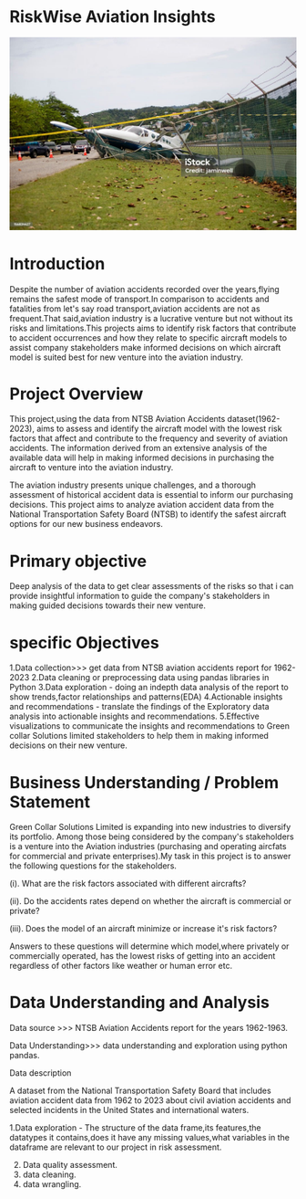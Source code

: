 # RiskWise Aviation Insights

![image](https://github.com/Liliankaburo/dsc-phase-1-project-v3/blob/5a8d9c676699a5f2a0c55c119d479c13cb0a9f85/istockphoto-156834627-1024x1024.jpg)


# Introduction

Despite the number of aviation accidents recorded over the years,flying remains the safest mode of transport.In comparison to accidents and fatalities from let's say road transport,aviation accidents are not as frequent.That said,aviation industry is a lucrative venture but not without its risks and limitations.This projects aims to identify risk factors that contribute to accident occurrences and how they relate to specific aircraft models to assist company stakeholders make informed decisions on which aircraft model is suited best for new venture into the aviation industry.

# Project Overview

This project,using the data from NTSB Aviation Accidents dataset(1962-2023), aims to assess and identify the aircraft model with the lowest risk factors that affect and contribute to the frequency and severity of aviation accidents. The information derived from an extensive analysis of the available data will help in making informed decisions in purchasing the aircraft to venture into the aviation industry.

The aviation industry presents unique challenges, and a thorough assessment of historical accident data is essential to inform our purchasing decisions. This project aims to analyze aviation accident data from the National Transportation Safety Board (NTSB) to identify the safest aircraft options for our new business endeavors.

# Primary objective
Deep analysis of the data to get clear assessments of the risks so that i can provide insightful information to guide the company's stakeholders in making guided decisions towards their new venture.

# specific Objectives

1.Data collection>>> get data from NTSB aviation accidents report for 1962-2023
2.Data cleaning or preprocessing data using pandas libraries in Python
3.Data exploration - doing an indepth data analysis of the report to show trends,factor relationships and patterns(EDA)
4.Actionable insights and recommendations - translate the findings of the Exploratory data analysis into actionable insights and recommendations.
5.Effective visualizations to communicate the insights and recommendations to Green collar Solutions limited stakeholders to help them in making informed decisions on their new venture.

# Business Understanding / Problem Statement

Green Collar Solutions Limited is expanding into new industries to diversify its portfolio. Among those being considered by the company's stakeholders is a venture into the Aviation industries (purchasing and operating aircfats for commercial and private enterprises).My task in this project is to answer the following questions for the stakeholders.

(i). What are the risk factors associated with different aircrafts?

(ii). Do the accidents rates depend on whether the aircraft is commercial or private?

(iii). Does the model of an aircraft minimize or increase it's risk factors?

Answers to these questions will determine which model,where privately or commercially operated, has the lowest risks of getting into an accident regardless of other factors like weather or human error etc.


# Data Understanding and Analysis

Data source >>> NTSB Aviation Accidents report for the years 1962-1963.

Data Understanding>>> data understanding and exploration using python pandas.


Data description  

A dataset from the National Transportation Safety Board that includes aviation accident data from 1962 to 2023 about civil aviation accidents and selected incidents in the United States and international waters.


1.Data exploration - The structure of the data frame,its features,the datatypes it contains,does it have any missing values,what variables in the dataframe are relevant to our project in risk assessment.

2. Data quality assessment.
3. data cleaning.
4. data wrangling.






